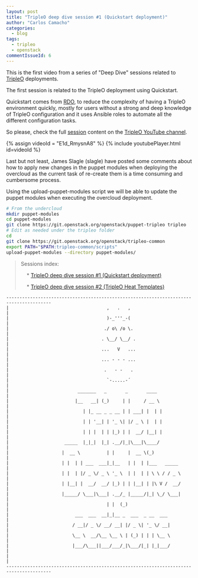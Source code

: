 ```yaml
---
layout: post
title: "TripleO deep dive session #1 (Quickstart deployment)"
author: "Carlos Camacho"
categories:
  - blog
tags:
  - tripleo
  - openstack
commentIssueId: 6
---
```


This is the first video from a series of "Deep Dive" sessions
related to [TripleO](http://www.tripleo.org/) deployments.

The first session is related to the TripleO deployment using
Quickstart.

Quickstart comes from [RDO](http://www.rdoproject.org/), to reduce the complexity of having
a TripleO environment quickly, mostly for users without a strong
and deep knowledge of TripleO configuration and it uses Ansible roles
to automate all the different configuration tasks.

So please, check the full [session](https://www.youtube.com/watch?v=E1d_RmysnA8) content on the [TripleO YouTube channel](https://www.youtube.com/channel/UCNGDxZGwUELpgaBoLvABsTA/).

{% assign videoId = "E1d_RmysnA8" %}
{% include youtubePlayer.html id=videoId %}

Last but not least, James Slagle (slagle) have posted some comments about
how to apply new changes in the puppet modules when deploying the overcloud
as the current task of re-create them is a time consuming and cumbersome process.

Using the upload-puppet-modules script we will be able to update the puppet
modules when executing the overcloud deployment.

```bash
# From the undercloud 
mkdir puppet-modules
cd puppet-modules
git clone https://git.openstack.org/openstack/puppet-tripleo tripleo
# Edit as needed under the tripleo folder
cd
git clone https://git.openstack.org/openstack/tripleo-common
export PATH="$PATH:tripleo-common/scripts"
upload-puppet-modules --directory puppet-modules/

```

> Sessions index:
>
> &nbsp;&nbsp;&nbsp; * [TripleO deep dive session #1 (Quickstart deployment)](http://www.anstack.com/blog/2016/07/11/tripleo-deep-dive-session-1.html)
>
> &nbsp;&nbsp;&nbsp; * [TripleO deep dive session #2 (TripleO Heat Templates)](http://www.anstack.com/blog/2016/07/18/tripleo-deep-dive-session-2.html)

```text
---------------------------------------------------------------------------------------
|                                     ,   .   ,                                       |
|                                     )-_'''_-(                                       |
|                                    ./ o\ /o \.                                      |
|                                   . \__/ \__/ .                                     |
|                                   ...   V   ...                                     |
|                                   ... - - - ...                                     |
|                                    .   - -   .                                      |
|                                     `-.....-´                                       |
|                          _______   _       _       ____                             |
|                         |__   __| (_)     | |     / __ \                            |
|                            | |_ __ _ _ __ | | ___| |  | |                           |
|                            | | '__| | '_ \| |/ _ \ |  | |                           |
|                            | | |  | | |_) | |  __/ |__| |                           |
|                     _____  |_|_|  |_| .__/|_|\___|\____/                            |
|                    |  __ \          | |     |  __ \(_)                              |
|                    | |  | | ___  ___|_|__   | |  | |___   _____                     |
|                    | |  | |/ _ \/ _ \ '_ \  | |  | | \ \ / / _ \                    |
|                    | |__| |  __/  __/ |_) | | |__| | |\ V /  __/                    |
|                    |_____/ \___|\___| .__/_ |_____/|_| \_/ \___|                    |
|                                     | |  (_)                                        |
|                         ___  ___  __|_|__ _  ___  _ __  ___                         |
|                        / __|/ _ \/ __/ __| |/ _ \| '_ \/ __|                        |
|                        \__ \  __/\__ \__ \ | (_) | | | \__ \                        |
|                        |___/\___||___/___/_|\___/|_| |_|___/                        |
|                                                                                     |
---------------------------------------------------------------------------------------
```

